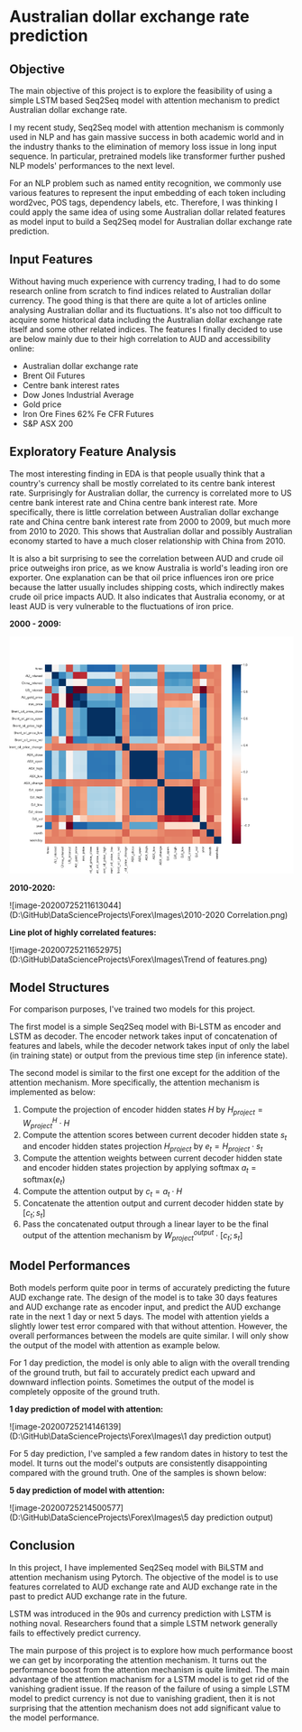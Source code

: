 # Australian dollar exchange rate prediction

## Objective

The main objective of this project is to explore the feasibility of using a simple LSTM based Seq2Seq model with attention mechanism to predict Australian dollar exchange rate.

I my recent study, Seq2Seq model with attention mechanism is commonly used in NLP and has gain massive success in both academic world and in the industry thanks to the elimination of memory loss issue in long input sequence. In particular, pretrained models like transformer further pushed NLP models' performances to the next level.

For an NLP problem such as named entity recognition, we commonly use various features to represent the input embedding of each token including word2vec, POS tags, dependency labels, etc. Therefore, I was thinking I could apply the same idea of using some Australian dollar related features as model input to build a Seq2Seq model for Australian dollar exchange rate prediction.

## Input Features

Without having much experience with currency trading, I had to do some research online from scratch to find indices related to Australian dollar currency. The good thing is that there are quite a lot of articles online analysing Australian dollar and its fluctuations. It's also not too difficult to acquire some historical data including the Australian dollar exchange rate itself and some other related indices. The features I finally decided to use are below mainly due to their high correlation to AUD and accessibility online:

* Australian dollar exchange rate
* Brent Oil Futures
* Centre bank interest rates
* Dow Jones Industrial Average
* Gold price
* Iron Ore Fines 62% Fe CFR Futures
* S&P ASX 200

## Exploratory Feature Analysis

The most interesting finding in EDA is that people usually think that a country's currency shall be mostly correlated to its centre bank interest rate. Surprisingly for Australian dollar, the currency is correlated more to US centre bank interest rate and China centre bank interest rate. More specifically, there is little correlation between Australian dollar exchange rate and China centre bank interest rate from 2000 to 2009, but much more from 2010 to 2020. This shows that Australian dollar and possibly Australian economy started to have a much closer relationship with China from 2010.

It is also a bit surprising to see the correlation between AUD and crude oil price outweighs iron price, as we know Australia is world's leading iron ore exporter. One explanation can be that oil price influences iron ore price because the latter usually includes shipping costs, which indirectly makes crude oil price impacts AUD. It also indicates that Australia economy, or at least AUD is very vulnerable to the fluctuations of iron price.

**2000 - 2009:**

![image](https://github.com/vinceamaz/DataScienceProjects/blob/master/Forex/Images/2000-2009%20Correlation.png)

**2010-2020:**

![image-20200725211613044](D:\GitHub\DataScienceProjects\Forex\Images\2010-2020 Correlation.png)

**Line plot of highly correlated features:**

![image-20200725211652975](D:\GitHub\DataScienceProjects\Forex\Images\Trend of features.png)

## Model Structures

For comparison purposes, I've trained two models for this project. 

The first model is a simple Seq2Seq model with Bi-LSTM as encoder and LSTM as decoder. The encoder network takes input of concatenation of features and labels, while the decoder network takes input of only the label (in training state) or output from the previous time step (in inference state).

The second model is similar to the first one except for the addition of the attention mechanism. More specifically, the attention mechanism is implemented as below:

1. Compute the projection of encoder hidden states $H$ by $H_{project} = W^H_{project} \cdot H$ 
2. Compute the attention scores between current decoder hidden state $s_t$ and encoder hidden states projection $H_{project}$ by $e_t = H_{project} \cdot s_t$
3. Compute the attention weights between current decoder hidden state and encoder hidden states projection by applying softmax $a_t = \text{softmax}(e_t)$
4. Compute the attention output by $c_t = a_t \cdot H$
5. Concatenate the attention output and current decoder hidden state by $[c_t;s_t]$
6. Pass the concatenated output through a linear layer to be the final output of the attention mechanism by $W^{output}_{project} \cdot [c_t;s_t]$

## Model Performances

Both models perform quite poor in terms of accurately predicting the future AUD exchange rate. The design of the model is to take 30 days features and AUD exchange rate as encoder input, and predict the AUD exchange rate in the next 1 day or next 5 days. The model with attention yields a slightly lower test error compared with that without attention. However, the overall performances between the models are quite similar. I will only show the output of the model with attention as example below.

For 1 day prediction, the model is only able to align with the overall trending of the ground truth, but fail to accurately predict each upward and downward inflection points. Sometimes the output of the model is completely opposite of the ground truth.

**1 day prediction of model with attention:**

![image-20200725214146139](D:\GitHub\DataScienceProjects\Forex\Images\1 day prediction output)

For 5 day prediction, I've sampled a few random dates in history to test the model. It turns out the model's outputs are consistently disappointing compared with the ground truth. One of the samples is shown below:

**5 day prediction of model with attention:**

![image-20200725214500577](D:\GitHub\DataScienceProjects\Forex\Images\5 day prediction output)

## Conclusion

In this project, I have implemented Seq2Seq model with BiLSTM and attention mechanism using Pytorch. The objective of the model is to use features correlated to AUD exchange rate and AUD exchange rate in the past to predict AUD exchange rate in the future.

LSTM was introduced in the 90s and currency prediction with LSTM is nothing noval. Researchers found that a simple LSTM network generally fails to effectively predict currency. 

The main purpose of this project is to explore how much performance boost we can get by incorporating the attention mechanism. It turns out the performance boost from the attention mechanism is quite limited. The main advantage of the attention machanism for a LSTM model is to get rid of the vanishing gradient issue. If the reason of the failure of using a simple LSTM model to predict currency is not due to vanishing gradient, then it is not surprising that the attention mechanism does not add significant value to the model performance.
